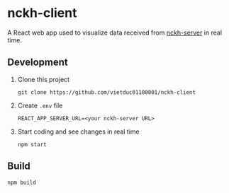 # nckh-client

A React web app used to visualize data received from [nckh-server](https://github.com/vietduc01100001/nckh-server) in real time.

## Development

1. Clone this project

   ```
   git clone https://github.com/vietduc01100001/nckh-client
   ```

2. Create `.env` file

   ```
   REACT_APP_SERVER_URL=<your nckh-server URL>
   ```

3. Start coding and see changes in real time

   ```
   npm start
   ```

## Build

```
npm build
```
